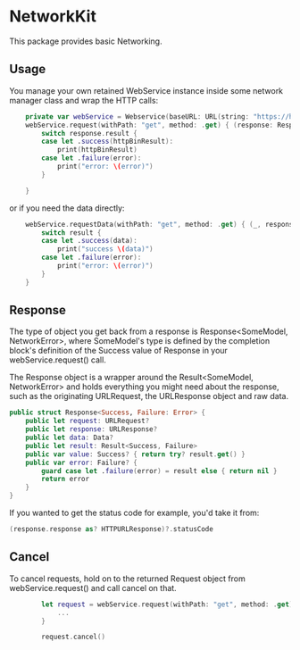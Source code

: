 # NetworkKit

This package provides basic Networking.

## Usage

You manage your own retained WebService instance inside some network manager class and wrap the HTTP calls:

```swift
    private var webService = Webservice(baseURL: URL(string: "https://httpbin.org/")!)
    webService.request(withPath: "get", method: .get) { (response: Response<HTTPBinResult, NetworkError>) in
        switch response.result {
        case let .success(httpBinResult):
            print(httpBinResult)
        case let .failure(error):
            print("error: \(error)")
        }

    }
```

or if you need the data directly:

```swift
    webService.requestData(withPath: "get", method: .get) { (_, response, result: Result<Data, NetworkError>) in
        switch result {
        case let .success(data):
            print("success \(data)")
        case let .failure(error):
            print("error: \(error)")
        }
    }
```

## Response

The type of object you get back from a response is Response<SomeModel, NetworkError>, where SomeModel's type is defined by the completion block's definition of the Success value of Response in your webService.request() call.

The Response object is a wrapper around the Result<SomeModel, NetworkError> and holds everything you might need about the response, such as the originating URLRequest, the URLResponse object and raw data.

```swift
public struct Response<Success, Failure: Error> {
    public let request: URLRequest?
    public let response: URLResponse?
    public let data: Data?
    public let result: Result<Success, Failure>
    public var value: Success? { return try? result.get() }
    public var error: Failure? {
        guard case let .failure(error) = result else { return nil }
        return error
    }
}
```

If you wanted to get the status code for example, you'd take it from:

```swift
(response.response as? HTTPURLResponse)?.statusCode
```

## Cancel

To cancel requests, hold on to the returned Request object from webService.request() and call cancel on that.

```swift
        let request = webService.request(withPath: "get", method: .get) { (response in 
            ...
        }

        request.cancel()
```
